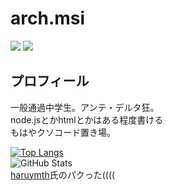 # arch.msi
![](https://komarev.com/ghpvc/?username=arch-herobrine)
[![](https://img.shields.io/badge/chat-on_discord-7289da.svg?style=flat-square)](https://discord.gg/reject)
## プロフィール
一般通過中学生。アンテ・デルタ狂。</br>
node.jsとかhtmlとかはある程度書ける</br>
もはやクソコード置き場。</br>

[![Top Langs](https://github-readme-stats.vercel.app/api/top-langs/?username=arch-herobrine&layout=compact&langs_count=6&theme=dark)](https://github.com/anuraghazra/github-readme-stats)<br>
![GitHub Stats](https://github-readme-stats.vercel.app/api?username=arch-herobrine&show_icons=true&theme=radical)<br>
[haruymth](https://github.com/haruymth)氏のパクった((((
